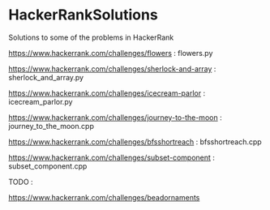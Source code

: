 # HackerRankSolutions
Solutions to some of the problems in HackerRank

https://www.hackerrank.com/challenges/flowers : flowers.py

https://www.hackerrank.com/challenges/sherlock-and-array : sherlock_and_array.py

https://www.hackerrank.com/challenges/icecream-parlor : icecream_parlor.py

https://www.hackerrank.com/challenges/journey-to-the-moon : journey_to_the_moon.cpp

https://www.hackerrank.com/challenges/bfsshortreach : bfsshortreach.cpp

https://www.hackerrank.com/challenges/subset-component : subset_component.cpp

TODO :

https://www.hackerrank.com/challenges/beadornaments 